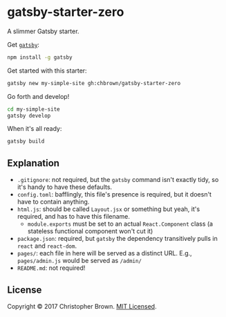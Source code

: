 # gatsby-starter-zero

A slimmer Gatsby starter.

Get [`gatsby`](https://github.com/gatsbyjs/gatsby):

```sh
npm install -g gatsby
```

Get started with this starter:

```sh
gatsby new my-simple-site gh:chbrown/gatsby-starter-zero
```

Go forth and develop!

```sh
cd my-simple-site
gatsby develop
```

When it's all ready:

```sh
gatsby build
```

## Explanation

* `.gitignore`: not required, but the `gatsby` command isn't exactly tidy, so it's handy to have these defaults.
* `config.toml`: bafflingly, this file's presence is required, but it doesn't have to contain anything.
* `html.js`: should be called `Layout.jsx` or something but yeah, it's required, and has to have this filename.
  - `module.exports` must be set to an actual `React.Component` class (a stateless functional component won't cut it)
* `package.json`: required, but `gatsby` the dependency transitively pulls in `react` and `react-dom`.
* `pages/`: each file in here will be served as a distinct URL. E.g., `pages/admin.js` would be served as `/admin/`
* `README.md`: not required!


## License

Copyright © 2017 Christopher Brown. [MIT Licensed](https://chbrown.github.io/licenses/MIT/#2017).
